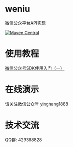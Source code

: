 # weniu
微信公众平台API实现

[![Maven Central](https://maven-badges.herokuapp.com/maven-central/cn.buk.api.wechat/weniu/badge.svg)](https://maven-badges.herokuapp.com/maven-central/cn.buk.api.wechat/weniu)

# 使用教程
<a href="https://mp.weixin.qq.com/s?__biz=MzA4OTA5ODUyMg==&mid=2247483682&idx=1&sn=6f2e4ec7bcf2e1ad54288def0ceb31a0&chksm=90215157a756d8418b299aa6cb5ba949e707e3b42d5cda128923ebc7da9354ab410753acff6b#rd">微信公众号SDK使用入门（一）</a>

# 在线演示
请关注微信公众号 yinghang1888

# 技术交流
QQ群: 429388828
